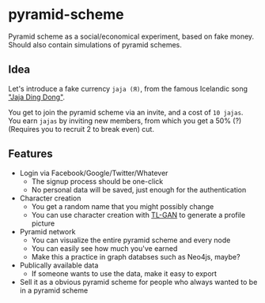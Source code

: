 # pyramid-scheme

Pyramid scheme as a social/economical experiment, based on fake money. Should also contain simulations of pyramid schemes.

## Idea

Let's introduce a fake currency `jaja (Я)`, from the famous Icelandic song ["Jaja Ding Dong"](https://www.youtube.com/watch?v=7anGdjnklEo).

You get to join the pyramid scheme via an invite, and a cost of `10 jajas`. You earn `jajas` by inviting new members, from which you get a 50% (?)(Requires you to recruit 2 to break even) cut.

## Features

- Login via Facebook/Google/Twitter/Whatever
  - The signup process should be one-click
  - No personal data will be saved, just enough for the authentication
- Character creation
  - You get a random name that you might possibly change
  - You can use character creation with [TL-GAN](https://github.com/SummitKwan/transparent_latent_gan) to generate a profile picture
- Pyramid network
  - You can visualize the entire pyramid scheme and every node
  - You can easily see how much you've earned
  - Make this a practice in graph databses such as Neo4js, maybe?
- Publically available data
  - If someone wants to use the data, make it easy to export
- Sell it as a obvious pyramid scheme for people who always wanted to be in a pyramid scheme